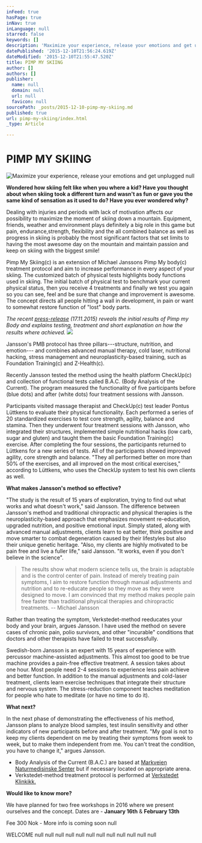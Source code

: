 ```yaml
---
inFeed: true
hasPage: true
inNav: true
inLanguage: null
starred: false
keywords: []
description: 'Maximize your experience, release your emotions and get unplugged'
datePublished: '2015-12-10T21:56:24.619Z'
dateModified: '2015-12-10T21:55:47.520Z'
title: PIMP MY SKIING
author: []
authors: []
publisher:
  name: null
  domain: null
  url: null
  favicon: null
sourcePath: _posts/2015-12-10-pimp-my-skiing.md
published: true
url: pimp-my-skiing/index.html
_type: Article

---
```

# PIMP MY SKIING
![Maximize your experience, release your emotions and get unplugged](https://the-grid-user-content.s3-us-west-2.amazonaws.com/78bc215d-48cd-4838-b589-1c39c5e5e526.jpg)
null

**Wondered how skiing felt like when you where a kid? Have you thought about when skiing took a different turn and wasn't as fun or gave you the same kind of sensation as it used to do? Have you ever wondered why?**

Dealing with injuries and periods with lack of motivation affects our possibility to maximize the moment of skiing down a mountain. Equipment, friends, weather and environment plays definitely a big role in this game but pain, endurance,strength, flexibility and the all combined balance as well as progress in skiing is probably the most significant factors that set limits to having the most awesome day on the mountain and maintain passion and keep on skiing with the biggest smile!

Pimp My Skiing(c) is an extension of Michael Janssons Pimp My body(c) treatment protocol and aim to increase performance in every aspect of your skiing. The customized batch of physical tests highlights body functions used in skiing. The initial batch of physical test to benchmark your current physical status, then you receive 4 treatments and finally we test you again so you can see, feel and be sure that change and improvement is awesome. The concept directs all people hitting a wall in development, in pain or want to somewhat restore function of "lost" body parts.

_The recent [press-release][0] (17.11.2015) reveals the initial results of Pimp my Body and explains testing, treatment and short explanation on how the results where achieved._
![](https://the-grid-user-content.s3-us-west-2.amazonaws.com/5fddd842-2397-4849-acbc-4c0123625d76.png)

Jansson's PMB protocol has three pillars---structure, nutrition, and emotion--- and combines advanced manual therapy, cold laser, nutritional hacking, stress management and neuroplasticity-based training, such as Foundation Training(c) and Z-Health(c).

Recently Jansson tested the method using the health platform CheckUp(c) and collection of functional tests called B.A.C. (Body Analysis of the Current). The program measured the functionality of five participants before (blue dots) and after (white dots) four treatment sessions with Jansson.

Participants visited massage therapist and CheckUp(c) test leader Pontus Lüttkens to evaluate their physical functionality. Each performed a series of 20 standardized exercises to test core strength, agility, balance and stamina. Then they underwent four treatment sessions with Jansson, who integrated their structures, implemented simple nutritional hacks (low carb, sugar and gluten) and taught them the basic Foundation Training(c) exercise. After completing the four sessions, the participants returned to Lüttkens for a new series of tests. All of the participants showed improved agility, core strength and balance. "They all performed better on more than 50% of the exercises, and all improved on the most critical exercises," according to Lüttkens, who uses the CheckUp system to test his own clients as well.

**What makes Jansson's method so effective?**

"The study is the result of 15 years of exploration, trying to find out what works and what doesn't work," said Jansson. The difference between Jansson's method and traditional chiropractic and physical therapies is the neuroplasticity-based approach that emphasizes movement re-education, upgraded nutrition, and positive emotional input. Simply stated, along with advanced manual adjustments, clients learn to eat better, think positive and move smarter to combat degeneration caused by their lifestyles but also their unique genetic heritage. "Also, my clients are highly motivated to be pain free and live a fuller life," said Jansson. "It works, even if you don't believe in the science".

> The results show what modern science tells us, the brain is adaptable and is the control center of pain. Instead of merely treating pain symptoms, I aim to restore function through manual adjustments and nutrition and to re-educate people so they move as they were designed to move. I am convinced that my method makes people pain free faster than traditional physical therapies and chiropractic treatments. -- Michael Jansson

Rather than treating the symptom, Verkstedet-method reeducates your body and your brain, argues Jansson. I have used the method on severe cases of chronic pain, polio survivors, and other "incurable" conditions that doctors and other therapists have failed to treat successfully.

Swedish-born Jansson is an expert with 15 years of experience with percussor machine-assisted adjustments. This almost too good to be true machine provides a pain-free effective treatment. A session takes about one hour. Most people need 2-4 sessions to experience less pain achieve and better function. In addition to the manual adjustments and cold-laser treatment, clients learn exercise techniques that integrate their structure and nervous system. The stress-reduction component teaches meditation for people who hate to meditate (or have no time to do it).

**What next?**

In the next phase of demonstrating the effectiveness of his method, Jansson plans to analyze blood samples, test insulin sensitivity and other indicators of new participants before and after treatment. "My goal is not to keep my clients dependent on me by treating their symptoms from week to week, but to make them independent from me. You can't treat the condition, you have to change it," argues Jansson.

* Body Analysis of the Current (B.A.C.) are based at [Markveien Naturmedisinske Senter][1] but if necessary located on appropriate arena.
* Verkstedet-method treatment protocol is performed at [Verkstedet Klinkikk.][2]

**Would like to know more?**

We have planned for two free workshops in 2016 where we present ourselves and the concept. Dates are - **January 16th** & **February 13th**

Fee 300 Nok - More info is coming soon
null

WELCOME null
null
null
null
null
null
null
null
null
null
null
null

[0]: http://www.verkstedet.org/pressrelease-17112015/
[1]: www.mns.no
[2]: www.verkstedet.no